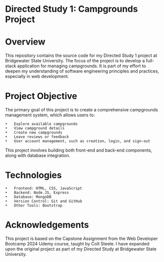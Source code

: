 # Directed Study 1: Campgrounds Project

# Overview

This repository contains the source code for my Directed Study 1 project at Bridgewater State University. The focus of the project is to develop a full-stack application for managing campgrounds. It is part of my effort to deepen my understanding of software engineering principles and practices, especially in web development.

# Project Objective

The primary goal of this project is to create a comprehensive campgrounds management system, which allows users to:

	•	Explore available campgrounds
	•	View campground details
 	•	Create new campgrounds
	•	Leave reviews or feedback
 	•	User account management, such as creation, login, and sign-out

This project involves building both front-end and back-end components, along with database integration.

# Technologies

	•	Frontend: HTML, CSS, JavaScript
	•	Backend: Node.JS, Express
	•	Database: MongoDB
	•	Version Control: Git and GitHub
	•	Other Tools: Bootstrap

 # Acknowledgements

This project is based on the Capstone Assignment from the Web Developer Bootcamp 2024 Udemy course, taught by Colt Steele. I have expanded upon the original project as part of my Directed Study at Bridgewater State University.
